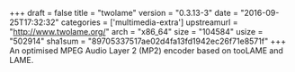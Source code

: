 +++
draft = false
title = "twolame"
version = "0.3.13-3"
date = "2016-09-25T17:32:32"
categories = ['multimedia-extra']
upstreamurl = "http://www.twolame.org/"
arch = "x86_64"
size = "104584"
usize = "502914"
sha1sum = "89705337517ae02d4fa13fd1942ec26f71e8571f"
+++
An optimised MPEG Audio Layer 2 (MP2) encoder based on tooLAME and LAME.